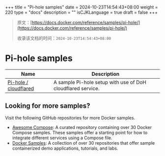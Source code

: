 +++
title = "Pi-hole samples"
date = 2024-10-23T14:54:43+08:00
weight = 220
type = "docs"
description = ""
isCJKLanguage = true
draft = false
+++

> 原文：[https://docs.docker.com/reference/samples/pi-hole/](https://docs.docker.com/reference/samples/pi-hole/)
>
> 收录该文档的时间：`2024-10-23T14:54:43+08:00`

# Pi-hole samples

| Name                                                         | Description                                                 |
| ------------------------------------------------------------ | ----------------------------------------------------------- |
| [Pi-hole / cloudflared](https://github.com/docker/awesome-compose/tree/master/pihole-cloudflared-DoH) | A sample Pi-hole setup with use of DoH cloudflared service. |

## Looking for more samples?

Visit the following GitHub repositories for more Docker samples.

- [Awesome Compose](https://github.com/docker/awesome-compose): A curated repository containing over 30 Docker Compose samples. These samples offer a starting point for how to integrate different services using a Compose file.
- [Docker Samples](https://github.com/dockersamples?q=&type=all&language=&sort=stargazers): A collection of over 30 repositories that offer sample containerized demo applications, tutorials, and labs.
